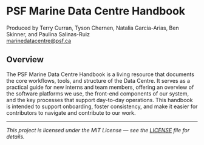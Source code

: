 # PSF Marine Data Centre Handbook
Produced by Terry Curran, Tyson Chernen, Natalia Garcia-Arias, Ben Skinner, and Paulina Salinas-Ruiz  
marinedatacentre@psf.ca

## Overview

The PSF Marine Data Centre Handbook is a living resource that documents the core workflows, tools, and structure of the Data Centre. 
It serves as a practical guide for new interns and team members, offering an overview of the software platforms we use, the front-end components of our system, and the key processes that support day-to-day operations. 
This handbook is intended to support onboarding, foster consistency, and make it easier for contributors to navigate and contribute to our work.



---

*This project is licensed under the MIT License — see the [LICENSE](LICENSE) file for details.*
